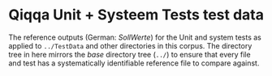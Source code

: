 # Qiqqa Unit + Systeem Tests test data

The reference outputs (German: *SollWerte*) for the Unit and system tests as applied to `../TestData` and other directories in this corpus. The directory tree in here mirrors the *base* directory tree (`../`) to ensure that every file and test has a systematically identifiable reference file to compare against.


